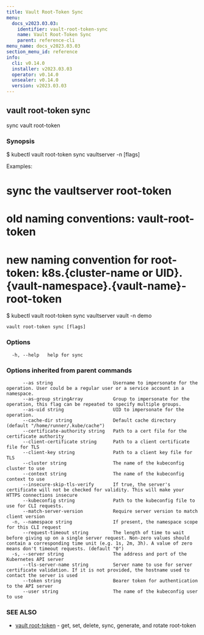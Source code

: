 ```yaml
---
title: Vault Root-Token Sync
menu:
  docs_v2023.03.03:
    identifier: vault-root-token-sync
    name: Vault Root-Token Sync
    parent: reference-cli
menu_name: docs_v2023.03.03
section_menu_id: reference
info:
  cli: v0.14.0
  installer: v2023.03.03
  operator: v0.14.0
  unsealer: v0.14.0
  version: v2023.03.03
---
```


## vault root-token sync

sync vault root-token

### Synopsis


$ kubectl vault root-token sync vaultserver <name> -n <namespace> [flags]

Examples:
 # sync the vaultserver root-token 
 # old naming conventions: vault-root-token
 # new naming convention for root-token: k8s.{cluster-name or UID}.{vault-namespace}.{vault-name}-root-token
 $ kubectl vault root-token sync vaultserver vault -n demo


```
vault root-token sync [flags]
```

### Options

```
  -h, --help   help for sync
```

### Options inherited from parent commands

```
      --as string                      Username to impersonate for the operation. User could be a regular user or a service account in a namespace.
      --as-group stringArray           Group to impersonate for the operation, this flag can be repeated to specify multiple groups.
      --as-uid string                  UID to impersonate for the operation.
      --cache-dir string               Default cache directory (default "/home/runner/.kube/cache")
      --certificate-authority string   Path to a cert file for the certificate authority
      --client-certificate string      Path to a client certificate file for TLS
      --client-key string              Path to a client key file for TLS
      --cluster string                 The name of the kubeconfig cluster to use
      --context string                 The name of the kubeconfig context to use
      --insecure-skip-tls-verify       If true, the server's certificate will not be checked for validity. This will make your HTTPS connections insecure
      --kubeconfig string              Path to the kubeconfig file to use for CLI requests.
      --match-server-version           Require server version to match client version
  -n, --namespace string               If present, the namespace scope for this CLI request
      --request-timeout string         The length of time to wait before giving up on a single server request. Non-zero values should contain a corresponding time unit (e.g. 1s, 2m, 3h). A value of zero means don't timeout requests. (default "0")
  -s, --server string                  The address and port of the Kubernetes API server
      --tls-server-name string         Server name to use for server certificate validation. If it is not provided, the hostname used to contact the server is used
      --token string                   Bearer token for authentication to the API server
      --user string                    The name of the kubeconfig user to use
```

### SEE ALSO

* [vault root-token](/docs/v2023.03.03/reference/cli/vault_root-token)	 - get, set, delete, sync, generate, and rotate root-token

